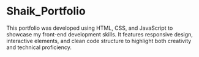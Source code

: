 # Shaik_Portfolio
This portfolio was developed using HTML, CSS, and JavaScript to showcase my front-end development skills. It features responsive design, interactive elements, and clean code structure to highlight both creativity and technical proficiency.
